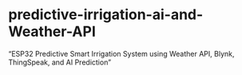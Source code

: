 # predictive-irrigation-ai-and-Weather-API
“ESP32 Predictive Smart Irrigation System using Weather API, Blynk, ThingSpeak, and AI Prediction”
